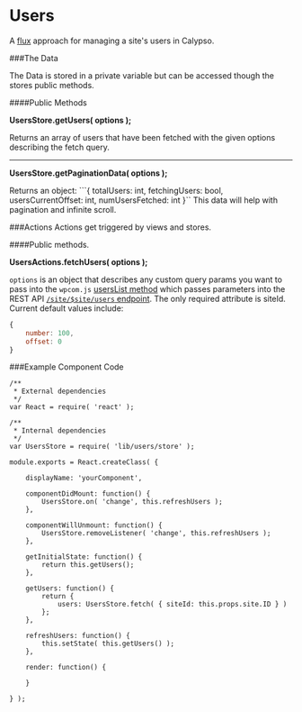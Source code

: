Users
=====

A [flux](https://facebook.github.io/flux/docs/overview.html#content) approach for managing a site's users in Calypso.

###The Data

The Data is stored in a private variable but can be accessed though the stores public methods.
 
####Public Methods
 
**UsersStore.getUsers( options );**
 
Returns an array of users that have been fetched with the given options describing the fetch query.

---

**UsersStore.getPaginationData( options );**
 
Returns an object: ```{ totalUsers: int, fetchingUsers: bool, usersCurrentOffset: int, numUsersFetched: int }``
This data will help with pagination and infinite scroll.

###Actions 
Actions get triggered by views and stores. 

####Public methods.

**UsersActions.fetchUsers( options );**

`options` is an object that describes any custom query params you want to pass into the `wpcom.js` [usersList method](https://github.com/Automattic/wpcom.js/blob/master/docs/site.md#siteuserslistquery-fn) which passes parameters into the REST API [`/site/$site/users` endpoint](https://developer.wordpress.com/docs/api/1.1/get/sites/%24site/users/). The only required attribute is siteId. Current default values include:

```js
{
	number: 100,
	offset: 0
}
```

###Example Component Code

```es6
/**
 * External dependencies
 */
var React = require( 'react' );

/**
 * Internal dependencies
 */
var UsersStore = require( 'lib/users/store' );

module.exports = React.createClass( { 

	displayName: 'yourComponent',
	
	componentDidMount: function() {
		UsersStore.on( 'change', this.refreshUsers );
	},
	
	componentWillUnmount: function() {
		UsersStore.removeListener( 'change', this.refreshUsers );
	},

	getInitialState: function() {
		return this.getUsers();
	},
	
	getUsers: function() {
		return {
			users: UsersStore.fetch( { siteId: this.props.site.ID } )
		};
	},

	refreshUsers: function() {
		this.setState( this.getUsers() );
	},
	
	render: function() {
		
	}
	
} );

```
